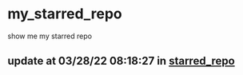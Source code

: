 # my_starred_repo
show me my starred repo

update at 03/28/22 08:18:27 in [starred_repo](./index.html)
---


